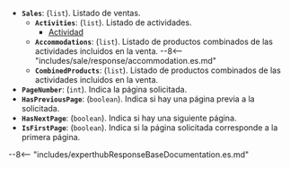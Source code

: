 ﻿- **`Sales`**: (`list`). Listado de ventas.
    - **`Activities`**: (`list`). Listado de actividades.
        - [Actividad](../../annex/activity.es.md)    
    - **`Accommodations`**: (`list`). Listado de productos combinados de las actividades incluidos en la venta.
        --8<-- "includes/sale/response/accommodation.es.md"
    - **`CombinedProducts`**: (`list`). Listado de productos combinados de las actividades incluidos en la venta.
- **`PageNumber`**: (`int`). Indica la página solicitada.
- **`HasPreviousPage`**: (`boolean`). Indica si hay una página previa a la solicitada.
- **`HasNextPage`**: (`boolean`). Indica si hay una siguiente página.
- **`IsFirstPage`**: (`boolean`). Indica si la página solicitada corresponde a la primera página.

--8<-- "includes/experthubResponseBaseDocumentation.es.md"
